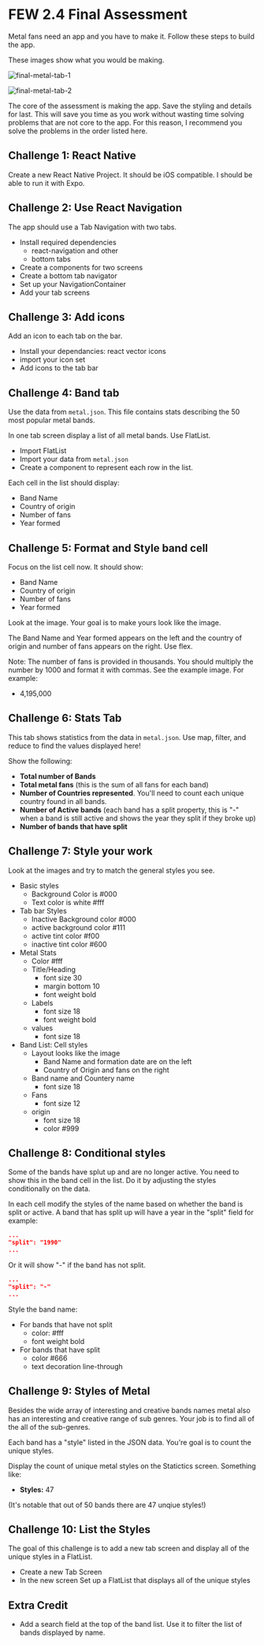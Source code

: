 # FEW 2.4 Final Assessment

Metal fans need an app and you have to make it. Follow these steps to build the app. 

These images show what you would be making.

![final-metal-tab-1](final-metal-tab-1.jpeg)

![final-metal-tab-2](final-metal-tab-2.jpeg)

The core of the assessment is making the app. Save the styling and details for last. This will save you time as you work without wasting time solving problems that are not core to the app. For this reason, I recommend you solve the problems in the order listed here. 

## Challenge 1: React Native

Create a new React Native Project. It should be iOS compatible. I should be able to run it with Expo. 

## Challenge 2: Use React Navigation

The app should use a Tab Navigation with two tabs.

- Install required dependencies 
  - react-navigation and other 
  - bottom tabs
- Create a components for two screens
- Create a bottom tab navigator
- Set up your NavigationContainer
- Add your tab screens

## Challenge 3: Add icons

Add an icon to each tab on the bar. 

- Install your dependancies: react vector icons
- import your icon set
- Add icons to the tab bar

## Challenge 4: Band tab

Use the data from `metal.json`. This file contains stats describing the 50 most popular metal bands. 

In one tab screen display a list of all metal bands. Use FlatList.

- Import FlatList
- Import your data from `metal.json`
- Create a component to represent each row in the list. 

Each cell in the list should display: 

- Band Name
- Country of origin
- Number of fans
- Year formed

## Challenge 5: Format and Style band cell

Focus on the list cell now. It should show:

- Band Name
- Country of origin
- Number of fans
- Year formed

Look at the image. Your goal is to make yours look like the image. 

The Band Name and Year formed appears on the left and the country of origin and number of fans appears on the right. Use flex. 

Note: The number of fans is provided in thousands. You should multiply the number by 1000 and format it with commas. See the example image. For example: 

- 4,195,000

## Challenge 6: Stats Tab

This tab shows statistics from the data in `metal.json`. Use map, filter, and reduce to find the values displayed here!

Show the following: 

- **Total number of Bands**
- **Total metal fans** (this is the sum of all fans for each band)
- **Number of Countries represented**. You'll need to count each unique country found in all bands. 
- **Number of Active bands** (each band has a split property, this is "-" when a band is still active and shows the year they split if they broke up)
- **Number of bands that have split**

## Challenge 7: Style your work

Look at the images and try to match the general styles you see. 

- Basic styles
  - Background Color is #000
  - Text color is white #fff
- Tab bar Styles
  - Inactive Background color #000
  - active background color #111
  - active tint color #f00
  - inactive tint color #600
- Metal Stats
  - Color #fff
  - Title/Heading
    - font size 30
    - margin bottom 10
    - font weight bold
  - Labels
    - font size 18
    - font weight bold
  - values
    - font size 18
- Band List: Cell styles
  - Layout looks like the image
    - Band Name and formation date are on the left
    - Country of Origin and fans on the right
  - Band name and Countery name
    - font size 18
  - Fans
    - font size 12
  - origin
    - font size 18
    - color #999

## Challenge 8: Conditional styles

Some of the bands have splut up and are no longer active. You need to show this in the band cell in the list. Do it by adjusting the styles conditionally on the data. 

In each cell modify the styles of the name based on whether the band is split or active. A band that has split up will have a year in the "split" field for example: 

```JSON
...
"split": "1990"
...
```

Or it will show "-" if the band has not split. 

```JSON
...
"split": "-"
...
```

Style the band name: 

- For bands that have not split
  - color: #fff
  - font weight bold
- For bands that have split
  - color #666
  - text decoration line-through

## Challenge 9: Styles of Metal

Besides the wide array of interesting and creative bands names metal also has an interesting and creative range of sub genres. Your job is to find all of the all of the sub-genres. 

Each band has a "style" listed in the JSON data. You're goal is to count the unique styles. 

Display the count of unique metal styles on the Statictics screen. Something like: 

- **Styles:** 47

(It's notable that out of 50 bands there are 47 unqiue styles!)

## Challenge 10: List the Styles 

The goal of this challenge is to add a new tab screen and display all of the unique styles in a FlatList. 

- Create a new Tab Screen
- In the new screen Set up a FlatList that displays all of the unique styles

## Extra Credit 

- Add a search field at the top of the band list. Use it to filter the list of bands displayed by name. 
